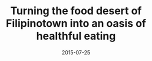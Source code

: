 ---
layout: post
title:  "Turning the food desert of Filipinotown into an oasis of healthful eating"
date:   2015-07-25 
link: http://www.latimes.com/local/california/la-me-adv-filipino-food-desert-20150726-story.html
type: link
---